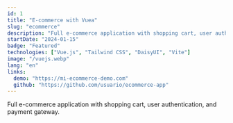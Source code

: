 ```yaml
---
id: 1
title: "E-commerce with Vuea"
slug: "ecommerce"
description: "Full e-commerce application with shopping cart, user authentication, and payment gateway."
startDate: "2024-01-15"
badge: "Featured"
technologies: ["Vue.js", "Tailwind CSS", "DaisyUI", "Vite"]
image: "/vuejs.webp"
lang: "en"
links:
  demo: "https://mi-ecommerce-demo.com"
  github: "https://github.com/usuario/ecommerce-app"
---
```


Full e-commerce application with shopping cart, user authentication, and payment gateway.
